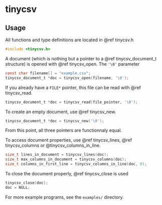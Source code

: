 # tinycsv

## Usage

All functions and type definitions are located in @ref tinycsv.h

```c
#include <tinycsv.h>
```

A document (which is nothing but a pointer to a @ref tinycsv_document_t structure)
is opened with @ref tinycsv_open. The `'\0'` parameter 

```c
const char filename[] = "example.csv";
tinycsv_document_t *doc = tinycsv_open(filename, '\0');
```

If you already have a `FILE*` pointer, this file can be read with
@ref tinycsv_read.

```c
tinycsv_document_t *doc = tinycsv_read(file_pointer, '\0');
```

To create an empty document, use @ref tinycsv_new.

```c
tinycsv_document_t *doc = tinycsv_new('\0');
```

From this point, all three pointers are functionnaly equal.

To access document properties, use @ref tinycsv_lines,
@ref tinycsv_columns or @tinycsv_columns_in_line.

```c
size_t lines_in_document = tinycsv_lines(doc);
size_t max_columns_in_document = tinycsv_columns(doc);
size_t columns_in_first_line = tinycsv_columns_in_line(doc, 0);
```

To close the document properly, @ref tinycsv_close is used

```c
tinycsv_close(doc);
doc = NULL;
```

For more example programs, see the `examples/` directory.
